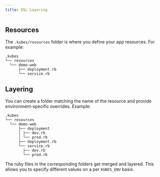 ```yaml
---
title: DSL Layering
---
```


## Resources

The `.kubes/resources` folder is where you define your app resources. For example:

    .kubes
    └── resources
      └── demo-web
          ├── deployment.rb
          └── service.rb

## Layering

You can create a folder matching the name of the resource and provide environment-specific overrides. Example:

    .kubes
    └── resources
      └── demo-web
          ├── deployment
          │ ├── dev.rb
          │ └── prod.rb
          ├── deployment.rb
          └── service.rb
            ├── dev.rb
            └── prod.rb

The ruby files in the corresponding folders get merged and layered. This allows you to specify different values on a per `KUBES_ENV` basis.
